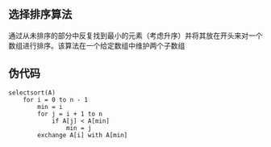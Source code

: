 ## 选择排序算法
通过从未排序的部分中反复找到最小的元素（考虑升序）并将其放在开头来对一个数组进行排序。该算法在一个给定数组中维护两个子数组

## 伪代码
```
selectsort(A)
    for i = 0 to n - 1
        min = i
        for j = i + 1 to n
            if A[j] < A[min]
                min = j
        exchange A[i] with A[min]
```
